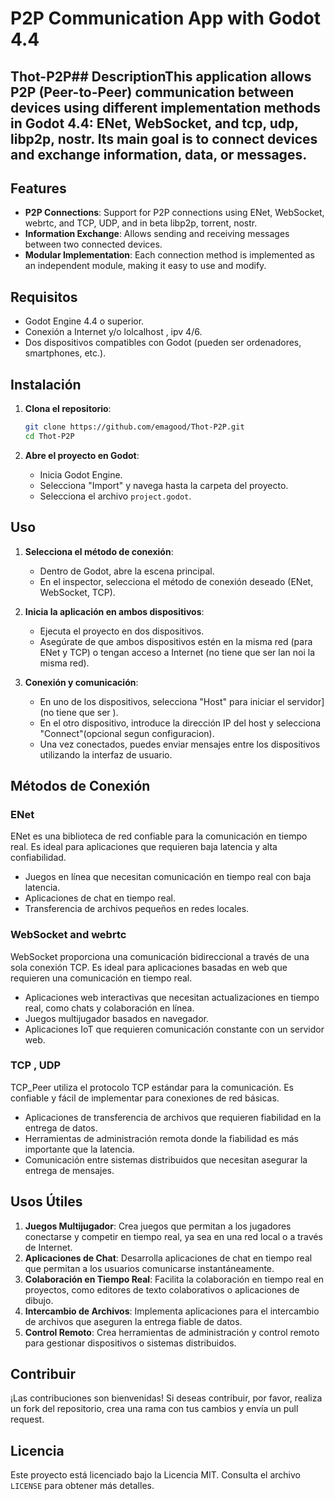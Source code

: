 # P2P Communication App with Godot 4.4

## Thot-P2P## DescriptionThis application allows P2P (Peer-to-Peer) communication between devices using different implementation methods in Godot 4.4: ENet, WebSocket, and tcp, udp, libp2p, nostr. Its main goal is to connect devices and exchange information, data, or messages.

## Features
- **P2P Connections**: Support for P2P connections using ENet, WebSocket, webrtc, and TCP, UDP, and in beta libp2p, torrent, nostr.
- **Information Exchange**: Allows sending and receiving messages between two connected devices.
- **Modular Implementation**: Each connection method is implemented as an independent module, making it easy to use and modify.

## Requisitos

- Godot Engine 4.4 o superior.
- Conexión a Internet y/o lolcalhost , ipv 4/6.
- Dos dispositivos compatibles con Godot (pueden ser ordenadores, smartphones, etc.).

## Instalación

1. **Clona el repositorio**:
    ```sh
    git clone https://github.com/emagood/Thot-P2P.git
    cd Thot-P2P
    ```

2. **Abre el proyecto en Godot**:
    - Inicia Godot Engine.
    - Selecciona "Import" y navega hasta la carpeta del proyecto.
    - Selecciona el archivo `project.godot`.

## Uso

1. **Selecciona el método de conexión**:
    - Dentro de Godot, abre la escena principal.
    - En el inspector, selecciona el método de conexión deseado (ENet, WebSocket, TCP).

2. **Inicia la aplicación en ambos dispositivos**:
    - Ejecuta el proyecto en dos dispositivos.
    - Asegúrate de que ambos dispositivos estén en la misma red (para ENet y TCP) o tengan acceso a Internet (no tiene que ser lan noi la misma red).

3. **Conexión y comunicación**:
    - En uno de los dispositivos, selecciona "Host" para iniciar el servidor](no tiene que ser ).
    - En el otro dispositivo, introduce la dirección IP del host y selecciona "Connect"(opcional segun configuracion).
    - Una vez conectados, puedes enviar mensajes entre los dispositivos utilizando la interfaz de usuario.

## Métodos de Conexión

### ENet

ENet es una biblioteca de red confiable para la comunicación en tiempo real.
Es ideal para aplicaciones que requieren baja latencia y alta confiabilidad.
- Juegos en línea que necesitan comunicación en tiempo real con baja latencia.
- Aplicaciones de chat en tiempo real.
- Transferencia de archivos pequeños en redes locales.

### WebSocket and webrtc

WebSocket proporciona una comunicación bidireccional a través de una sola conexión TCP.
Es ideal para aplicaciones basadas en web que requieren una comunicación en tiempo real.
- Aplicaciones web interactivas que necesitan actualizaciones en tiempo real, como chats y colaboración en línea.
- Juegos multijugador basados en navegador.
- Aplicaciones IoT que requieren comunicación constante con un servidor web.

### TCP , UDP

TCP_Peer utiliza el protocolo TCP estándar para la comunicación. Es confiable y fácil de implementar para conexiones de red básicas.
- Aplicaciones de transferencia de archivos que requieren fiabilidad en la entrega de datos.
- Herramientas de administración remota donde la fiabilidad es más importante que la latencia.
- Comunicación entre sistemas distribuidos que necesitan asegurar la entrega de mensajes.

## Usos Útiles

1. **Juegos Multijugador**: Crea juegos que permitan a los jugadores conectarse y competir en tiempo real, ya sea en una red local o a través de Internet.
2. **Aplicaciones de Chat**: Desarrolla aplicaciones de chat en tiempo real que permitan a los usuarios comunicarse instantáneamente.
3. **Colaboración en Tiempo Real**: Facilita la colaboración en tiempo real en proyectos, como editores de texto colaborativos o aplicaciones de dibujo.
4. **Intercambio de Archivos**: Implementa aplicaciones para el intercambio de archivos que aseguren la entrega fiable de datos.
5. **Control Remoto**: Crea herramientas de administración y control remoto para gestionar dispositivos o sistemas distribuidos.

## Contribuir

¡Las contribuciones son bienvenidas! Si deseas contribuir, por favor, realiza un fork del repositorio, crea una rama con tus cambios y envía un pull request.

## Licencia

Este proyecto está licenciado bajo la Licencia MIT. Consulta el archivo `LICENSE` para obtener más detalles.



